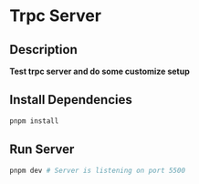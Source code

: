 # Trpc Server

## Description

**Test trpc server and do some customize setup**

## Install Dependencies
```bash
pnpm install
```

## Run Server
```bash
pnpm dev # Server is listening on port 5500
```
